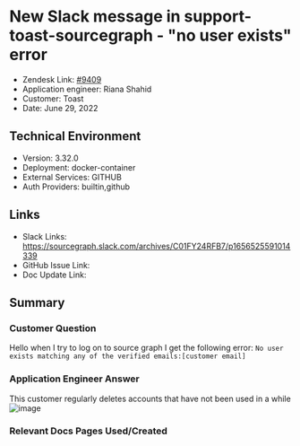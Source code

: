 # New Slack message in support-toast-sourcegraph - "no user exists" error <!-- Ticket Title  Hint: include keywords to make it searchable -->

- Zendesk Link: [#9409](https://sourcegraph.zendesk.com/agent/tickets/9409)
- Application engineer: Riana Shahid
- Customer: Toast <!-- Redact if this contains personally identifying information -->
- Date: June 29, 2022

<!-- Data populated from integration, speak to Ben Gordon or Michael Bali if not working -->
<!-- During Internal team trial, fill missing data manually (we are waiting for all data to sync) -->

## Technical Environment
- Version: 3.32.0​
- Deployment: docker-container
- External Services: GITHUB
- Auth Providers: builtin,github


## Links
<!-- Data for application engineer manual entry -->
- Slack Links: https://sourcegraph.slack.com/archives/C01FY24RFB7/p1656525591014339
- GitHub Issue Link:
- Doc Update Link:

## Summary
### Customer Question
Hello when I try to log on to source graph I get the following error: `No user exists matching any of the verified emails:[customer email]`
### Application Engineer Answer
This customer regularly deletes accounts that have not been used in a while 
![image](https://user-images.githubusercontent.com/68962880/177864147-299d4ce3-653b-4234-a0fb-0b6385468048.png)
### Relevant Docs Pages Used/Created

<!-- Once complete, upload a copy to https://github.com/sourcegraph/support-tools-internal/tree/main/resolved-tickets as a .md file -->
<!-- Name the file 9409.md -->
